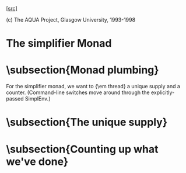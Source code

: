 [[src]](https://github.com/ghc/ghc/tree/master/compiler/simplCore/SimplMonad.hs)

(c) The AQUA Project, Glasgow University, 1993-1998

# The simplifier Monad

# \subsection{Monad plumbing}


For the simplifier monad, we want to {\em thread} a unique supply and a counter.
(Command-line switches move around through the explicitly-passed SimplEnv.)


# \subsection{The unique supply}


# \subsection{Counting up what we've done}
